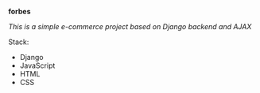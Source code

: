 **forbes**

_This is a simple e-commerce project based on Django backend and AJAX_


Stack:
  * Django
  * JavaScript
  * HTML
  * CSS
